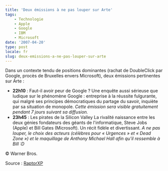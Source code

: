 ```yaml
---
title: 'Deux émissions à ne pas louper sur Arte'
tags:
    - Technologie
    - Apple
    - Google
    - IBM
    - Microsoft
date: '2007-04-20'
type: post
locale: fr
slug: deux-emissions-a-ne-pas-louper-sur-arte
---
```


Dans un contexte tendu de positions dominantes (rachat de DoubleClick par Google, procès de Bruxelles envers Microsoft), deux émissions pertinentes sur Arte&nbsp;:

* **22h10** : Faut-il avoir peur de Google&nbsp;?
  Une enquête aussi sérieuse que ludique sur le phénomène Google&nbsp;: entreprise à la réussite fulgurante, qui malgré ses principes démocratiques du partage du savoir, inquiète par sa situation de monopole.
  _Cette émission sera visible gratuitement pendant 7 jours suivant sa diffusion._
* **23h45** : Les pirates de la Silicon Valley
  La rivalité naissance entre les deux génies fondateurs des géants de l'informatique, Steve Jobs (Apple) et Bill Gates (Microsoft). Un récit fidèle et divertissant.
  _A ne pas louper, le choix des acteurs (célèbres pour «&nbsp;Urgences&nbsp;» et «&nbsp;Dead Zone&nbsp;») et le maquillage de Anthony Michael Hall afin qu'il ressemble à Bill&nbsp;:D_

© Warner Bros.

Source&nbsp;: [RaptorXP](http://blogs.codes-sources.com/raptorxp/archive/2007/04/20/reportage-ce-soir-faut-il-avoir-peur-de-google.aspx)
